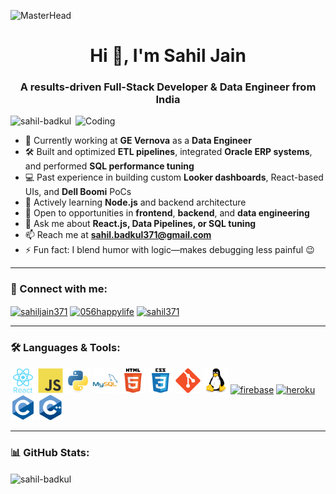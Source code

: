 ![MasterHead](https://chkskills.com/wp-content/uploads/2020/04/PNC-Animated-Banners.gif)
<h1 align="center">Hi 👋, I'm Sahil Jain</h1>
<h3 align="center">A results-driven Full-Stack Developer & Data Engineer from India</h3>

<img align="right" alt="Coding" width="400" src="https://c.tenor.com/flflC6GFzO8AAAAd/sultan-alrefaei-programmer.gif">

<p align="left">
  <img src="https://komarev.com/ghpvc/?username=sahil-badkul&label=Profile%20views&color=0e75b6&style=flat" alt="sahil-badkul" />
</p>

- 🔭 Currently working at **GE Vernova** as a **Data Engineer**
- 🛠 Built and optimized **ETL pipelines**, integrated **Oracle ERP systems**, and performed **SQL performance tuning**
- 💻 Past experience in building custom **Looker dashboards**, React-based UIs, and **Dell Boomi** PoCs
- 🌱 Actively learning **Node.js** and backend architecture
- 🤝 Open to opportunities in **frontend**, **backend**, and **data engineering**
- 💬 Ask me about **React.js, Data Pipelines, or SQL tuning**
- 📫 Reach me at **sahil.badkul371@gmail.com**
- ⚡ Fun fact: I blend humor with logic—makes debugging less painful 😉

---

### 🔗 Connect with me:

<p align="left">
<a href="https://linkedin.com/in/sahiljain371" target="blank"><img align="center" src="https://raw.githubusercontent.com/rahuldkjain/github-profile-readme-generator/master/src/images/icons/Social/linked-in-alt.svg" alt="sahiljain371" height="30" width="40" /></a>
<a href="https://www.hackerrank.com/056happylife" target="blank"><img align="center" src="https://raw.githubusercontent.com/rahuldkjain/github-profile-readme-generator/master/src/images/icons/Social/hackerrank.svg" alt="056happylife" height="30" width="40" /></a>
<a href="https://www.leetcode.com/sahil371" target="blank"><img align="center" src="https://raw.githubusercontent.com/rahuldkjain/github-profile-readme-generator/master/src/images/icons/Social/leet-code.svg" alt="sahil371" height="30" width="40" /></a>
</p>

---

### 🛠️ Languages & Tools:
<p align="left">
  <a href="#"><img src="https://raw.githubusercontent.com/devicons/devicon/master/icons/react/react-original-wordmark.svg" alt="react" width="40" height="40"/></a>
  <a href="#"><img src="https://raw.githubusercontent.com/devicons/devicon/master/icons/javascript/javascript-original.svg" alt="js" width="40" height="40"/></a>
  <a href="#"><img src="https://raw.githubusercontent.com/devicons/devicon/master/icons/python/python-original.svg" alt="python" width="40" height="40"/></a>
  <a href="#"><img src="https://raw.githubusercontent.com/devicons/devicon/master/icons/mysql/mysql-original-wordmark.svg" alt="mysql" width="40" height="40"/></a>
  <a href="#"><img src="https://raw.githubusercontent.com/devicons/devicon/master/icons/html5/html5-original-wordmark.svg" alt="html" width="40" height="40"/></a>
  <a href="#"><img src="https://raw.githubusercontent.com/devicons/devicon/master/icons/css3/css3-original-wordmark.svg" alt="css" width="40" height="40"/></a>
  <a href="#"><img src="https://raw.githubusercontent.com/devicons/devicon/master/icons/git/git-original.svg" alt="git" width="40" height="40"/></a>
  <a href="#"><img src="https://raw.githubusercontent.com/devicons/devicon/master/icons/linux/linux-original.svg" alt="linux" width="40" height="40"/></a>
  <a href="#"><img src="https://www.vectorlogo.zone/logos/firebase/firebase-icon.svg" alt="firebase" width="40" height="40"/></a>
  <a href="#"><img src="https://www.vectorlogo.zone/logos/heroku/heroku-icon.svg" alt="heroku" width="40" height="40"/></a>
  <a href="#"><img src="https://raw.githubusercontent.com/devicons/devicon/master/icons/c/c-original.svg" alt="c" width="40" height="40"/></a>
  <a href="#"><img src="https://raw.githubusercontent.com/devicons/devicon/master/icons/cplusplus/cplusplus-original.svg" alt="cpp" width="40" height="40"/></a>
</p>

---

### 📊 GitHub Stats:
<p><img align="center" src="https://github-readme-stats.vercel.app/api/top-langs?username=sahil-badkul&show_icons=true&locale=en&layout=compact" alt="sahil-badkul" /></p>
